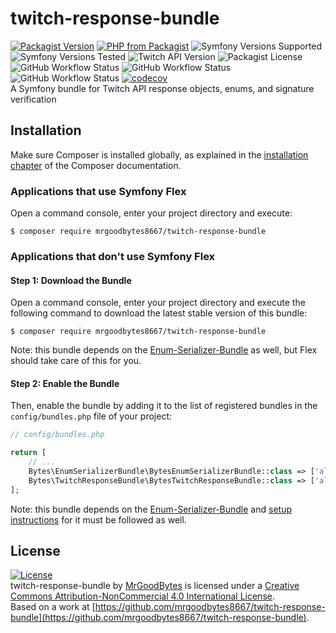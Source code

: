 # twitch-response-bundle
[![Packagist Version](https://img.shields.io/packagist/v/mrgoodbytes8667/twitch-response-bundle?logo=packagist&logoColor=FFF&style=flat)](https://packagist.org/packages/mrgoodbytes8667/twitch-response-bundle)
[![PHP from Packagist](https://img.shields.io/packagist/php-v/mrgoodbytes8667/twitch-response-bundle?logo=php&logoColor=FFF&style=flat)](https://packagist.org/packages/mrgoodbytes8667/twitch-response-bundle)
![Symfony Versions Supported](https://img.shields.io/endpoint?url=https%3A%2F%2Fshields.mrgoodbytes.dev%2Fshield%2Fsymfony%2F%255E5.3%2520%257C%2520%255E6.0&logoColor=FFF&style=flat)
![Symfony Versions Tested](https://img.shields.io/endpoint?url=https%3A%2F%2Fshields.mrgoodbytes.dev%2Fshield%2Fsymfony-test%2F%255E5.3%2520%257C%2520%255E6.0&logoColor=FFF&style=flat)
![Twitch API Version](https://img.shields.io/badge/twitch-new%20%28helix%29-blue?logo=twitch&logoColor=FFF&style=flat)
![Packagist License](https://img.shields.io/packagist/l/mrgoodbytes8667/twitch-response-bundle?logo=creative-commons&logoColor=FFF&style=flat)  
![GitHub Workflow Status](https://img.shields.io/github/actions/workflow/status/mrgoodbytes8667/twitch-response-bundle/release.yml?label=stable&logo=github&logoColor=FFF&style=flat)
![GitHub Workflow Status](https://img.shields.io/github/actions/workflow/status/mrgoodbytes8667/twitch-response-bundle/run-tests.yml?logo=github&logoColor=FFF&style=flat)
![GitHub Workflow Status](https://img.shields.io/github/actions/workflow/status/mrgoodbytes8667/twitch-response-bundle/run-tests-by-version.yml?logo=github&logoColor=FFF&style=flat)
[![codecov](https://img.shields.io/codecov/c/github/mrgoodbytes8667/twitch-response-bundle?logo=codecov&logoColor=FFF&style=flat)](https://codecov.io/gh/mrgoodbytes8667/twitch-response-bundle)  
A Symfony bundle for Twitch API response objects, enums, and signature verification

## Installation

Make sure Composer is installed globally, as explained in the
[installation chapter](https://getcomposer.org/doc/00-intro.md)
of the Composer documentation.

### Applications that use Symfony Flex

Open a command console, enter your project directory and execute:

```console
$ composer require mrgoodbytes8667/twitch-response-bundle
```

### Applications that don't use Symfony Flex

#### Step 1: Download the Bundle

Open a command console, enter your project directory and execute the
following command to download the latest stable version of this bundle:

```console
$ composer require mrgoodbytes8667/twitch-response-bundle
```
Note: this bundle depends on the [Enum-Serializer-Bundle](https://github.com/mrgoodbytes8667/enum-serializer-bundle) as well, but Flex should take care of this for you.

#### Step 2: Enable the Bundle

Then, enable the bundle by adding it to the list of registered bundles
in the `config/bundles.php` file of your project:

```php
// config/bundles.php

return [
    // ...
    Bytes\EnumSerializerBundle\BytesEnumSerializerBundle::class => ['all' => true],
    Bytes\TwitchResponseBundle\BytesTwitchResponseBundle::class => ['all' => true],
];
```
Note: this bundle depends on the [Enum-Serializer-Bundle](https://github.com/mrgoodbytes8667/enum-serializer-bundle) and [setup instructions](https://github.com/mrgoodbytes8667/enum-serializer-bundle/blob/main/README.md#applications-that-dont-use-symfony-flex) for it must be followed as well.

## License
[![License](https://i.creativecommons.org/l/by-nc/4.0/88x31.png)]("http://creativecommons.org/licenses/by-nc/4.0/)  
twitch-response-bundle by [MrGoodBytes](https://mrgoodbytes.dev) is licensed under a [Creative Commons Attribution-NonCommercial 4.0 International License](http://creativecommons.org/licenses/by-nc/4.0/).  
Based on a work at [https://github.com/mrgoodbytes8667/twitch-response-bundle](https://github.com/mrgoodbytes8667/twitch-response-bundle).
